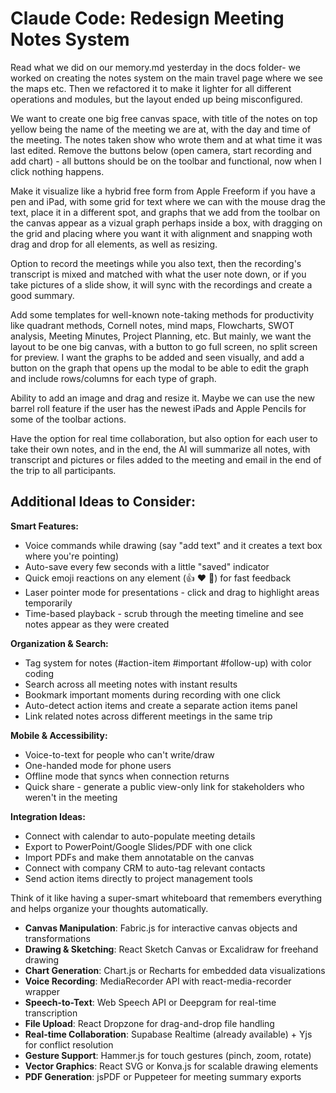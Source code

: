 # Claude Code: Redesign Meeting Notes System

Read what we did on our memory.md yesterday in the docs folder- we worked on creating the notes system on the main travel page where we see the maps etc. Then we refactored it to make it lighter for all different operations and modules, but the layout ended up being misconfigured. 

We want to create one big free canvas space, with title of the notes on top yellow being the name of the meeting we are at, with the day and time of the meeting. The notes taken show who wrote them and at what time it was last edited. Remove the buttons below (open camera, start recording and add chart) - all buttons should be on the toolbar and functional, now when I click nothing happens. 

Make it visualize like a hybrid free form from Apple Freeform if you have a pen and iPad, with some grid for text where we can with the mouse drag the text, place it in a different spot, and graphs that we add from the toolbar on the canvas appear as a vizual graph perhaps inside a box, with dragging on the grid and placing where you want it with alignment and snapping woth drag and drop for all elements, as well as resizing. 

Option to record the meetings while you also text, then the recording's transcript is mixed and matched with what the user note down, or if you take pictures of a slide show, it will sync with the recordings and create a good summary.

Add some templates for well-known note-taking methods for productivity like quadrant methods, Cornell notes, mind maps, Flowcharts, SWOT analysis, Meeting Minutes, Project Planning, etc. But mainly, we want the layout to be one big canvas, with a button to go full screen, no split screen for preview. I want the graphs to be added and seen visually, and add a button on the graph that opens up the modal to be able to edit the graph and include rows/columns for each type of graph.

Ability to add an image and drag and resize it. Maybe we can use the new barrel roll feature if the user has the newest iPads and Apple Pencils for some of the toolbar actions.

Have the option for real time collaboration, but also option for each user to take their own notes, and in the end, the AI will summarize all notes, with transcript and pictures or files added to the meeting and email in the end of the trip to all participants.

## Additional Ideas to Consider:

**Smart Features:**
- Voice commands while drawing (say "add text" and it creates a text box where you're pointing)
- Auto-save every few seconds with a little "saved" indicator
- Quick emoji reactions on any element (👍 ❤️ 🤔) for fast feedback
- Laser pointer mode for presentations - click and drag to highlight areas temporarily
- Time-based playback - scrub through the meeting timeline and see notes appear as they were created

**Organization & Search:**
- Tag system for notes (#action-item #important #follow-up) with color coding
- Search across all meeting notes with instant results
- Bookmark important moments during recording with one click
- Auto-detect action items and create a separate action items panel
- Link related notes across different meetings in the same trip

**Mobile & Accessibility:**
- Voice-to-text for people who can't write/draw
- One-handed mode for phone users
- Offline mode that syncs when connection returns
- Quick share - generate a public view-only link for stakeholders who weren't in the meeting

**Integration Ideas:**
- Connect with calendar to auto-populate meeting details
- Export to PowerPoint/Google Slides/PDF with one click
- Import PDFs and make them annotatable on the canvas
- Connect with company CRM to auto-tag relevant contacts
- Send action items directly to project management tools

Think of it like having a super-smart whiteboard that remembers everything and helps organize your thoughts automatically.

- **Canvas Manipulation**: Fabric.js for interactive canvas objects and transformations
- **Drawing & Sketching**: React Sketch Canvas or Excalidraw for freehand drawing
- **Chart Generation**: Chart.js or Recharts for embedded data visualizations
- **Voice Recording**: MediaRecorder API with react-media-recorder wrapper
- **Speech-to-Text**: Web Speech API or Deepgram for real-time transcription
- **File Upload**: React Dropzone for drag-and-drop file handling
- **Real-time Collaboration**: Supabase Realtime (already available) + Yjs for conflict resolution
- **Gesture Support**: Hammer.js for touch gestures (pinch, zoom, rotate)
- **Vector Graphics**: React SVG or Konva.js for scalable drawing elements
- **PDF Generation**: jsPDF or Puppeteer for meeting summary exports